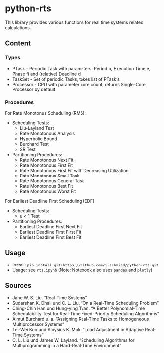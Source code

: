 # python-rts

This library provides various functions for real time systems related calculations.

## Content

### Types

* PTask - Periodic Task with parameters: Period p, Execution Time e, Phase fi and (relative) Deadline d
* TaskSet - Set of periodic Tasks, takes list of PTask‘s
* Processor - CPU with parameter core count, returns Single-Core Processor by default

### Procedures

For Rate Monotonus Scheduling (RMS):

* Scheduling Tests:
    * Liu-Layland Test
    * Rate Monotonous Analysis
    * Hyperbolic Bound
    * Burchard Test
    * SR Test
* Partitioning Procedures:
    * Rate Monotonous Next Fit
    * Rate Monotonous First Fit
    * Rate Monotonous First Fit with Decreasing Utilization
    * Rate Monotonous Small Task
    * Rate Monotonous General Task
    * Rate Monotonous Best Fit
    * Rate Monotonous Worst Fit

For Earliest Deadline First Scheduling (EDF):

* Scheduling Tests:
    * u < 1 Test 
* Partitioning Procedures:
    * Earliest Deadline First Next Fit
    * Earliest Deadline First First Fit
    * Earliest Deadline First Best Fit

## Usage

* Install: `pip install git+https://github.com/j-schmied/python-rts.git`* Usage: see `rts.ipynb` (Note: Notebook also uses `pandas` and `plotly`)

## Sources

* Jane W. S. Liu. “Real-Time Systems“
* Sudarshan K. Dhall und C. L. Liu. “On a Real-Time Scheduling Problem”     
* Ching-Chih Han und Hung-ying Tyan. “A Better Polynomial-Time Schedulability Test for Real-Time Fixed-Priority Scheduling Algorithms”
* Almut Burchard u. a. “Assigning Real-Time Tasks to Homogeneous Multiprocessor Systems”
* Tei-Wei Kuo und Aloysius K. Mok. “Load Adjustment in Adaptive Real-Time Systems”
* C. L. Liu und James W. Layland. “Scheduling Algorithms for Multiprogramming in a Hard-Real-Time Environment”
 